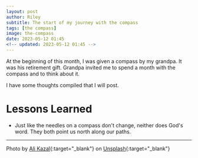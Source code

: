 ```yaml
---
layout: post
author: Riley
subtitle: The start of my journey with the compass
tags: [the compass]
image: the-compass
date: 2023-05-12 01:45
<!-- updated: 2023-05-12 01:45 -->
---
```

At the beginning of this month, I was given a compass by my grandpa. It was his retirement gift. Grandpa invited me to spend a month with the compass and to think about it.

I have some thoughts compiled that I will post.

<!-- Bullet list of all the things I've learned: -->
# Lessons Learned
- Just like the needles on a compass don't change, neither does God's word. They both point us north along our paths.

* * *

Photo by [Ali Kazal](https://unsplash.com/@lureofadventure?utm_source=unsplash&utm_medium=referral&utm_content=creditCopyText){:target="_blank"} on [Unsplash](https://unsplash.com/photos/UU69D-_nwPI?utm_source=unsplash&utm_medium=referral&utm_content=creditCopyText){:target="_blank"}
